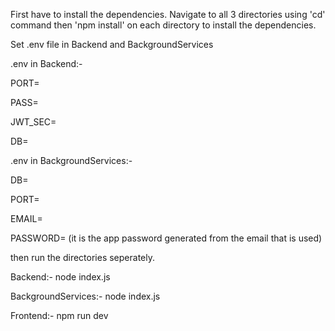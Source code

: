 First have to install the dependencies. Navigate to all 3 directories using 'cd' command then 'npm install' on each directory to install the dependencies.

Set .env file in Backend and BackgroundServices 

.env in Backend:- 

PORT=

PASS=

JWT_SEC=

DB=

.env in BackgroundServices:-

DB=

PORT=

EMAIL=

PASSWORD= (it is the app password generated from the email that is used)

then run the directories seperately.

Backend:- node index.js

BackgroundServices:- node index.js

Frontend:- npm run dev


